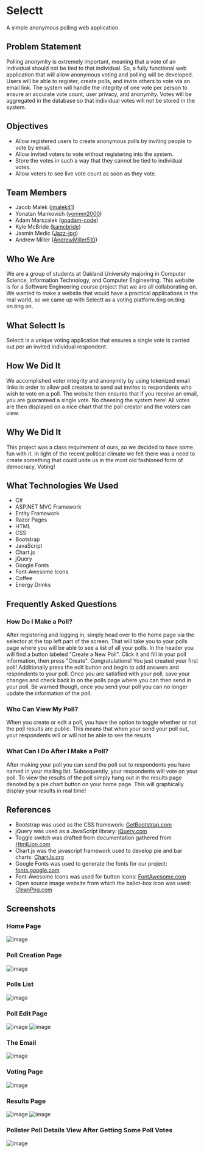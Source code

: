 # Selectt

A simple anonymous polling web application.

## Problem Statement

Polling anonymity is extremely important, meaning that a vote of an individual should not be tied to that individual. So, a fully functional web application that will allow anonymous voting and polling will be developed. Users will be able to register, create polls, and invite others to vote via an email link. The system will handle the integrity of one vote per person to ensure an accurate vote count, user privacy, and anonymity. Votes will be aggregated in the database so that individual votes will not be stored in the system.

## Objectives

* Allow registered users to create anonymous polls by inviting people to vote by email.
* Allow invited voters to vote without registering into the system.
* Store the votes in such a way that they cannot be tied to individual votes.
* Allow voters to see live vote count as soon as they vote.

## Team Members

* Jacob Malek ([jmalek41](https://github.com/jmalek41))
* Yonatan Mankovich ([yonimn2000](https://github.com/yonimn2000))
* Adam Marszalek ([gpadam-code](https://github.com/gpadam-code))
* Kyle McBride ([kamcbride](https://github.com/kamcbride))
* Jasmin Medic ([Jazz-jpg](https://github.com/Jazz-jpg))
* Andrew Miller ([AndrewMiller510](https://github.com/AndrewMiller510))

## Who We Are

We are a group of students at Oakland University majoring in Computer Science, Information Technology, and Computer Engineering. This website is for a Software Engineering course project that we are all collaborating on. We wanted to make a website that would have a practical applications in the real world, so we came up with Selectt as a voting platform.ting on.ting on.ting on.

## What Selectt Is

Selectt is a unique voting application that ensures a single vote is carried out per an invited individual respondent.

## How We Did It

We accomplished voter integrity and anonymity by using tokenized email links in order to allow poll creators to send out invites to respondents who wish to vote on a poll. The website then ensures that if you receive an email, you are guaranteed a single vote. No cheesing the system here! All votes are then displayed on a nice chart that the poll creator and the voters can view.

## Why We Did It

This project was a class requirement of ours, so we decided to have some fun with it. In light of the recent political climate we felt there was a need to create something that could unite us in the most old fashioned form of democracy, Voting!

## What Technologies We Used

* C#
* ASP.NET MVC Framework
* Entity Framework
* Razor Pages
* HTML
* CSS
* Bootstrap
* JavaScript
* Chart.js
* jQuery
* Google Fonts
* Font-Awesome Icons
* Coffee
* Energy Drinks

## Frequently Asked Questions

### How Do I Make a Poll?

After registering and logging in, simply head over to the home page via the selector at the top left part of the screen. That will take you to your polls page where you will be able to see a list of all your polls. In the header you will find a button labeled "Create a New Poll". Click it and fill in your poll information, then press "Create". Congratulations! You just created your first poll! Additionally press the edit button and begin to add answers and respondents to your poll. Once you are satisfied with your poll, save your changes and check back in on the polls page where you can then send in your poll. Be warned though, once you send your poll you can no longer update the information of the poll.

### Who Can View My Poll?
When you create or edit a poll, you have the option to toggle whether or not the poll results are public. This means that when your send your poll out, your respondents will or will not be able to see the results.

### What Can I Do After I Make a Poll?
After making your poll you can send the poll out to respondents you have named in your mailing list. Subsequently, your respondents will vote on your poll. To view the results of the poll simply hang out in the results page denoted by a pie chart button on your home page. This will graphically display your results in real time!

## References

* Bootstrap was used as the CSS framework: [GetBootstrap.com](https://getbootstrap.com)
* jQuery was used as a JavaScript library: [jQuery.com](https://jquery.com)
* Toggle switch was drafted from documentation gathered from [HtmlLion.com](https://www.htmllion.com/css3-toggle-switch-button.html)
* Chart.js was the javascript framework used to develop pie and bar charts: [ChartJs.org](https://chartjs.org)
* Google Fonts was used to generate the fonts for our project: [fonts.google.com](https://fonts.google.com)
* Font-Awesome Icons was used for button Icons: [FontAwesome.com](https://fontawesome.com/icons)
* Open source image website from which the ballot-box icon was used: [CleanPng.com](https://www.cleanpng.com/png-ballot-box-blob-emoji-election-7086945/download-png.html)

## Screenshots

### Home Page

![image](https://user-images.githubusercontent.com/24995692/114310358-9175ab80-9ab8-11eb-9734-e04128bf1d37.png)

### Poll Creation Page

![image](https://user-images.githubusercontent.com/24995692/114310548-14970180-9ab9-11eb-8426-3acc10b74373.png)

### Polls List

![image](https://user-images.githubusercontent.com/24995692/114310598-3e502880-9ab9-11eb-8185-4f77805bddf8.png)

### Poll Edit Page

![image](https://user-images.githubusercontent.com/24995692/114310693-a30b8300-9ab9-11eb-9e6b-c1820713b2f9.png)
![image](https://user-images.githubusercontent.com/24995692/114310702-a999fa80-9ab9-11eb-8488-6446734bc4d4.png)

### The Email

![image](https://user-images.githubusercontent.com/24995692/114310815-2a58f680-9aba-11eb-89e4-2075d86280ee.png)

### Voting Page

![image](https://user-images.githubusercontent.com/24995692/114310836-40ff4d80-9aba-11eb-97e8-3719d5e567ea.png)

### Results Page

![image](https://user-images.githubusercontent.com/24995692/114311057-372a1a00-9abb-11eb-80f9-e10be49dc588.png)
![image](https://user-images.githubusercontent.com/24995692/114311071-40b38200-9abb-11eb-8ffb-686163139f7c.png)

### Pollster Poll Details View After Getting Some Poll Votes

![image](https://user-images.githubusercontent.com/24995692/114310951-b834e180-9aba-11eb-8ac8-1b37dde268c7.png)
